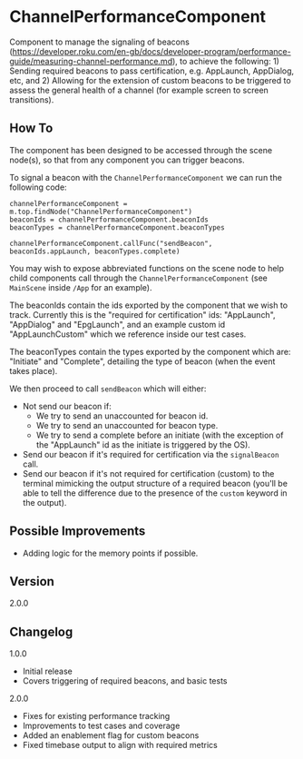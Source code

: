 # ChannelPerformanceComponent

Component to manage the signaling of beacons (https://developer.roku.com/en-gb/docs/developer-program/performance-guide/measuring-channel-performance.md), to achieve the following: 1) Sending required beacons to pass certification, e.g. AppLaunch, AppDialog, etc, and 2) Allowing for the extension of custom beacons to be triggered to assess the general health of a channel (for example screen to screen transitions).

## How To

The component has been designed to be accessed through the scene node(s), so that from any component you can trigger beacons.

To signal a beacon with the `ChannelPerformanceComponent` we can run the following code:

```
channelPerformanceComponent = m.top.findNode("ChannelPerformanceComponent")
beaconIds = channelPerformanceComponent.beaconIds
beaconTypes = channelPerformanceComponent.beaconTypes

channelPerformanceComponent.callFunc("sendBeacon", beaconIds.appLaunch, beaconTypes.complete)
```

You may wish to expose abbreviated functions on the scene node to help child components call through the `ChannelPerformanceComponent` (see `MainScene` inside `/App` for an example).

The beaconIds contain the ids exported by the component that we wish to track. Currently this is the "required for certification" ids: "AppLaunch", "AppDialog" and "EpgLaunch", and an example custom id "AppLaunchCustom" which we reference inside our test cases.

The beaconTypes contain the types exported by the component which are: "Initiate" and "Complete", detailing the type of beacon (when the event takes place).

We then proceed to call `sendBeacon` which will either:

- Not send our beacon if:
  - We try to send an unaccounted for beacon id.
  - We try to send an unaccounted for beacon type.
  - We try to send a complete before an initiate (with the exception of the "AppLaunch" id as the initiate is triggered by the OS).
- Send our beacon if it's required for certification via the `signalBeacon` call.
- Send our beacon if it's not required for certification (custom) to the terminal mimicking the output structure of a required beacon (you'll be able to tell the difference due to the presence of the `custom` keyword in the output).

## Possible Improvements

- Adding logic for the memory points if possible.

## Version

2.0.0

## Changelog

1.0.0

- Initial release
- Covers triggering of required beacons, and basic tests

2.0.0

- Fixes for existing performance tracking
- Improvements to test cases and coverage
- Added an enablement flag for custom beacons
- Fixed timebase output to align with required metrics